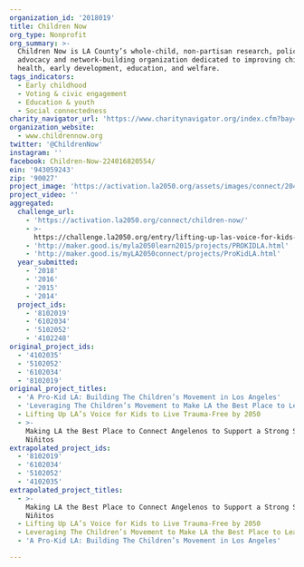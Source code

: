 ```yaml
---
organization_id: '2018019'
title: Children Now
org_type: Nonprofit
org_summary: >-
  Children Now is LA County’s whole-child, non-partisan research, policy,
  advocacy and network-building organization dedicated to improving children’s
  health, early development, education, and welfare.
tags_indicators:
  - Early childhood
  - Voting & civic engagement
  - Education & youth
  - Social connectedness
charity_navigator_url: 'https://www.charitynavigator.org/index.cfm?bay=search.profile&ein=943059243'
organization_website:
  - www.childrennow.org
twitter: '@ChildrenNow'
instagram: ''
facebook: Children-Now-224016820554/
ein: '943059243'
zip: '90027'
project_image: 'https://activation.la2050.org/assets/images/connect/2048-wide/children-now.jpg'
project_video: ''
aggregated:
  challenge_url:
    - 'https://activation.la2050.org/connect/children-now/'
    - >-
      https://challenge.la2050.org/entry/lifting-up-las-voice-for-kids-to-live-trauma-free-by-2050
    - 'http://maker.good.is/myla2050learn2015/projects/PROKIDLA.html'
    - 'http://maker.good.is/myLA2050connect/projects/ProKidLA.html'
  year_submitted:
    - '2018'
    - '2016'
    - '2015'
    - '2014'
  project_ids:
    - '8102019'
    - '6102034'
    - '5102052'
    - '4102248'
original_project_ids:
  - '4102035'
  - '5102052'
  - '6102034'
  - '8102019'
original_project_titles:
  - 'A Pro-Kid LA: Building The Children’s Movement in Los Angeles'
  - 'Leveraging The Children’s Movement to Make LA the Best Place to Learn '
  - Lifting Up LA’s Voice for Kids to Live Trauma-Free by 2050
  - >-
    Making LA the Best Place to Connect Angelenos to Support a Strong Start for
    Niñitos
extrapolated_project_ids:
  - '8102019'
  - '6102034'
  - '5102052'
  - '4102035'
extrapolated_project_titles:
  - >-
    Making LA the Best Place to Connect Angelenos to Support a Strong Start for
    Niñitos
  - Lifting Up LA’s Voice for Kids to Live Trauma-Free by 2050
  - Leveraging The Children’s Movement to Make LA the Best Place to Learn
  - 'A Pro-Kid LA: Building The Children’s Movement in Los Angeles'

---
```

